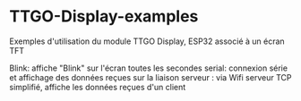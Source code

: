 # TTGO-Display-examples
Exemples d'utilisation du module TTGO Display, ESP32 associé à un écran TFT

Blink: affiche "Blink" sur l'écran toutes les secondes
serial: connexion série et affichage des données reçues sur la liaison
serveur : via Wifi serveur TCP simplifié, affiche les données reçues d'un client 
